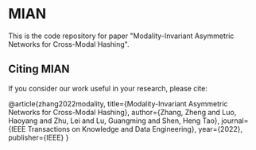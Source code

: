 # MIAN
This is the code repository for paper "Modality-Invariant Asymmetric Networks for Cross-Modal Hashing".

## Citing MIAN
If you consider our work useful in your research, please cite:

@article{zhang2022modality,
  title={Modality-Invariant Asymmetric Networks for Cross-Modal Hashing},
  author={Zhang, Zheng and Luo, Haoyang and Zhu, Lei and Lu, Guangming and Shen, Heng Tao},
  journal={IEEE Transactions on Knowledge and Data Engineering},
  year={2022},
  publisher={IEEE}
}